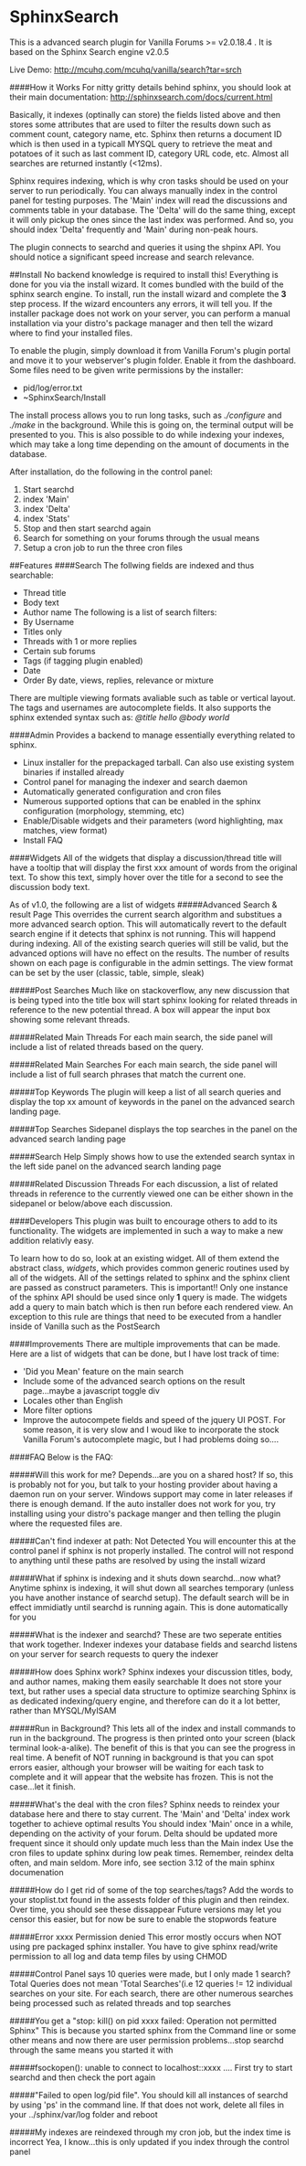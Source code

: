 SphinxSearch
============

This is a advanced search plugin for Vanilla Forums  >= v2.0.18.4 . It is based on the Sphinx Search engine v2.0.5

Live Demo: http://mcuhq.com/mcuhq/vanilla/search?tar=srch


####How it Works
For nitty gritty details behind sphinx, you should look at their main documentation: http://sphinxsearch.com/docs/current.html

Basically, it indexes (optinally can store) the fields listed above and then stores some attributes that are used to filter the results down such as comment count, category name, etc. Sphinx then returns a document ID which is then used in a typicall MYSQL query to retrieve the meat and potatoes of it such as last comment ID, category URL code, etc. Almost all searches are returned instantly (<12ms). 

Sphinx requires indexing, which is why cron tasks should be used on your server to run periodically. You can always manually index in the control panel for testing purposes. The 'Main' index will read the discussions and comments table in your database. The 'Delta' will do the same thing, except it will only pickup the ones since the last index was performed. And so, you should index 'Delta' frequently and 'Main' during non-peak hours. 

The plugin connects to searchd and queries it using the shpinx API. You should notice a significant speed increase and search relevance. 

##Install
No backend knowledge is required to install this! Everything is done for you via the install wizard. It comes bundled with the build of the sphinx search engine. To install, run the install wizard and complete the **3** step process. If the wizard encounters any errors, it will tell you. If the installer package does not work on your server, you can perform a manual installation via your distro's package manager and then tell the wizard where to find your installed files. 

To enable the plugin, simply download it from Vanilla Forum's plugin portal and move it to your webserver's plugin folder. Enable it from the dashboard. Some files need to be given write permissions by the installer:
  * pid/log/error.txt
  * ~SphinxSearch/Install 

The install process allows you to run long tasks, such as *./configure* and *./make* in the background. While this is going on, the terminal output will be presented to you. This is also possible to do while indexing your indexes, which may take a long time depending on the amount of documents in the database.

After installation, do the following in the control panel:

1. Start searchd 
2. index 'Main' 
3. index 'Delta' 
4. index 'Stats' 
5. Stop and then start searchd again
6. Search for something on your forums through the usual means
7. Setup a cron job to run the three cron files

##Features
####Search
The follwing fields are indexed and thus searchable:
   * Thread title
   * Body text
   * Author name
The following is a list of search filters:
  * By Username
  * Titles only
  * Threads with 1 or more replies
  * Certain sub forums
  * Tags (if tagging plugin enabled)
  * Date 
  * Order By date, views, replies, relevance or mixture

There are multiple viewing formats avaliable such as table or vertical layout. The tags and usernames are autocomplete fields. It also supports the sphinx extended syntax such as: *@title hello @body world*

####Admin
Provides a backend to manage essentially everything related to sphinx. 
  * Linux installer for the prepackaged tarball. Can also use existing system binaries if installed already
  * Control panel for managing the indexer and search daemon
  * Automatically generated configuration and cron files
  * Numerous supported options that can be enabled in the sphinx configuration (morphology, stemming, etc)
  * Enable/Disable widgets and their parameters (word highlighting, max matches, view format)
  * Install FAQ 

####Widgets
All of the widgets that display a discussion/thread title will have a tooltip that will display the first xxx amount of words from the original text. To show this text, simply hover over the title for a second to see the discussion body text. 

As of v1.0, the following are a list of widgets
#####Advanced Search & result Page
This overrides the current search algorithm and substitues a more advanced search option. This will automatically revert to the default search engine if it detects that sphinx is not running. This will happend during indexing. All of the existing search queries will still be valid, but the advanced options will have no effect on the results. The number of results shown on each page is configurable in the admin settings. The view format can be set by the user (classic, table, simple, sleak)


#####Post Searches
Much like on stackoverflow, any new discussion that is being typed into the title box will start sphinx looking for related threads in reference to the new potential thread. A box will appear the input box showing some relevant threads.

#####Related Main Threads
For each main search, the side panel will include a list of related threads based on the query. 

#####Related Main Searches
For each main search, the side panel will include a list of full search phrases that match the current one.

#####Top Keywords
The plugin will keep a list of all search queries and display the top xx amount of keywords in the panel on the advanced search landing page. 

#####Top Searches
Sidepanel displays the top searches in the panel on the advanced search landing page

#####Search Help
Simply shows how to use the extended search syntax in the left side panel on the advanced search landing page

#####Related Discussion Threads
For each discussion, a list of related threads in reference to the currently viewed one can be either shown in the sidepanel or below/above each discussion. 


####Developers
This plugin was built to encourage others to add to its functionality. The widgets are implemented in such a way to make a new addition relativly easy. 

To learn how to do so, look at an existing widget. All of them extend the abstract class, *widgets*, which provides common generic routines used by all of the widgets. All of the settings related to sphinx and the sphinx client are passed as construct parameters. This is important!! Only one instance of the sphinx API should be used since only **1** query is made. The widgets add a query to main batch which is then run before each rendered view. An exception to this rule are things that need to be executed from a handler inside of Vanilla such as the PostSearch

####Improvements
There are multiple improvements that can be made. Here are a list of widgets that can be done, but I have lost track of time:

   *  'Did you Mean' feature on the main search
   *  Include some of the advanced search options on the result page...maybe a javascript toggle div
   *  Locales other than English
   *  More filter options
   *  Improve the autocompete fields and speed of the jquery UI POST. For some reason, it is very slow and I woud like to incorporate the stock Vanilla Forum's autocomplete magic, but I had problems doing so....


####FAQ
Below is the FAQ:


#####Will this work for me?
Depends...are you on a shared host? If so, this is probably not for you, but talk to your hosting provider about having a daemon run on your server.
Windows support may come in later releases if there is enough demand. If the auto installer does not work for you, try installing using your distro's package manger and then telling the plugin where the requested files are.

#####Can't find indexer at path: Not Detected
You will encounter this at the control panel if sphinx is not properly installed. The control will not respond to anything until these paths are resolved by using the install wizard

#####What if sphinx is indexing and it shuts down searchd...now what?
Anytime sphinx is indexing, it will shut down all searches temporary (unless you have another instance of searchd setup). The default search will be in effect immidiatly until searchd is running again. This is done automatically for you

#####What is the indexer and searchd?
These are two seperate entities that work together. Indexer indexes your database fields and searchd listens on your server for search requests to query the indexer

#####How does Sphinx work?
Sphinx indexes your discussion titles, body, and author names, making them easily searchable
It does not store your text, but rather uses a special data structure to optimize searching
Sphinx is as dedicated indexing/query engine, and therefore can do it a lot better, rather than MYSQL/MyISAM

#####Run in Background?
This lets all of the index and install commands to run in the background. The progress is then printed onto your screen (black terminal look-a-alike). The benefit of this is that you can see the progress in real time. A benefit of NOT running in background is that you can spot errors easier, although your browser will be waiting for each task to complete and it will appear that the website has frozen. This is not the case...let it finish.

#####What's the deal with the cron files?
Sphinx needs to reindex your database here and there to stay current. The 'Main' and 'Delta' index work together to achieve optimal results
You should index 'Main' once in a while, depending on the activity of your forum. Delta should be updated more frequent since it should only update much less than the Main index
Use the cron files to update sphinx during low peak times. Remember, reindex delta often, and main seldom. More info, see section 3.12 of the main sphinx documenation

#####How do I get rid of some of the top searches/tags?
Add the words to your stoplist.txt found in the assests folder of this plugin and then reindex. Over time, you should see these dissappear
Future versions may let you censor this easier, but for now be sure to enable the stopwords feature

#####Error xxxx Permission denied
This error mostly occurs when NOT using pre packaged sphinx installer. You have to give sphinx read/write permission to all log and data temp files by using CHMOD

#####Control Panel says 10 queries were made, but I only made 1 search?
Total Queries does not mean 'Total Searches'(i.e 12 queries != 12 individual searches on your site.
For each search, there are other numerous searches being processed such as related threads and top searches

#####You get a "stop: kill() on pid xxxx failed: Operation not permitted Sphinx"
This is because you started sphinx from the Command line or some other means and now there are user permission problems...stop searchd through the same means you started it with

#####fsockopen(): unable to connect to localhost::xxxx ....
First try to start searchd and then check the port again

#####"Failed to open log/pid file".
You should kill all instances of searchd by using 'ps' in the command line. If that does not work, delete all files in your ../sphinx/var/log folder and reboot

#####My indexes are reindexed through my cron job, but the index time is incorrect
Yea, I know...this is only updated if you index through the control panel

